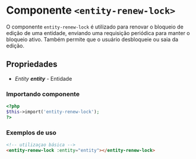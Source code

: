 # Componente `<entity-renew-lock>`

O componente `entity-renew-lock` é utilizado para renovar o bloqueio de edição de uma entidade, enviando uma requisição periódica para manter o bloqueio ativo. Também permite que o usuário desbloqueie ou saia da edição.

## Propriedades

- *Entity **entity*** - Entidade

### Importando componente
```PHP
<?php 
$this->import('entity-renew-lock');
?>
```

### Exemplos de uso
```HTML
<!-- utilizaçao básica -->
<entity-renew-lock :entity="entity"></entity-renew-lock>
```